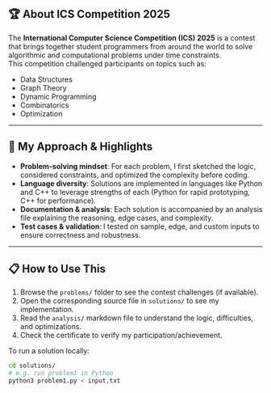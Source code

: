 ## 🏆 About ICS Competition 2025
The **International Computer Science Competition (ICS) 2025** is a contest that brings together student programmers from around the world to solve algorithmic and computational problems under time constraints.  
This competition challenged participants on topics such as:

- Data Structures  
- Graph Theory  
- Dynamic Programming  
- Combinatorics  
- Optimization  

---

## 🧠 My Approach & Highlights

- **Problem-solving mindset**: For each problem, I first sketched the logic, considered constraints, and optimized the complexity before coding.  
- **Language diversity**: Solutions are implemented in languages like Python and C++ to leverage strengths of each (Python for rapid prototyping, C++ for performance).  
- **Documentation & analysis**: Each solution is accompanied by an analysis file explaining the reasoning, edge cases, and complexity.  
- **Test cases & validation**: I tested on sample, edge, and custom inputs to ensure correctness and robustness.

---

## 📋 How to Use This

1. Browse the `problems/` folder to see the contest challenges (if available).  
2. Open the corresponding source file in `solutions/` to see my implementation.  
3. Read the `analysis/` markdown file to understand the logic, difficulties, and optimizations.  
4. Check the certificate to verify my participation/achievement.

To run a solution locally:
```bash
cd solutions/
# e.g. run problem1 in Python
python3 problem1.py < input.txt
